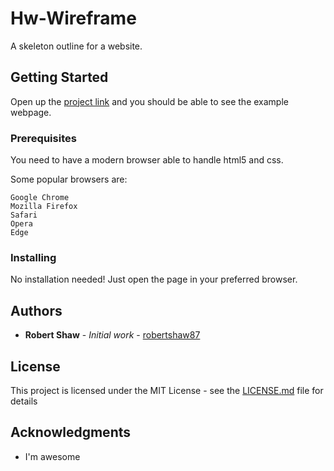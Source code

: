 # Hw-Wireframe

A skeleton outline for a website.

## Getting Started

Open up the [project link](https://robertshaw87.github.io/Hw-Wireframe/) and you should be able to see the example webpage.

### Prerequisites

You need to have a modern browser able to handle html5 and css. 

Some popular browsers are:
```
Google Chrome
Mozilla Firefox
Safari
Opera
Edge
```

### Installing

No installation needed! Just open the page in your preferred browser.

## Authors

* **Robert Shaw** - *Initial work* - [robertshaw87](https://github.com/robertshaw87)

## License

This project is licensed under the MIT License - see the [LICENSE.md](LICENSE.md) file for details

## Acknowledgments

* I'm awesome
